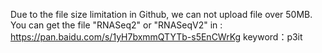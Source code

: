 Due to the file size limitation in Github, we can not upload file over 50MB.
You can get the file "RNASeq2" or "RNASeqV2" in :
https://pan.baidu.com/s/1yH7bxmmQTYTb-s5EnCWrKg 
keyword：p3it
